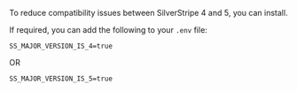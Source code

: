 To reduce compatibility issues between SilverStripe 4 and 5,
you can install.

If required, you can add the following to your `.env` file:

`SS_MAJOR_VERSION_IS_4=true`

OR

`SS_MAJOR_VERSION_IS_5=true`
